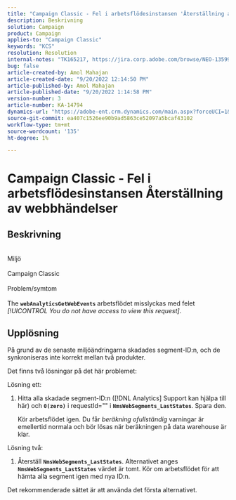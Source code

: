 ```yaml
---
title: "Campaign Classic - Fel i arbetsflödesinstansen 'Återställning av webbhändelser'"
description: Beskrivning
solution: Campaign
product: Campaign
applies-to: "Campaign Classic"
keywords: "KCS"
resolution: Resolution
internal-notes: "TK165217, https://jira.corp.adobe.com/browse/NEO-13599"
bug: false
article-created-by: Amol Mahajan
article-created-date: "9/20/2022 12:14:50 PM"
article-published-by: Amol Mahajan
article-published-date: "9/20/2022 1:14:58 PM"
version-number: 3
article-number: KA-14794
dynamics-url: "https://adobe-ent.crm.dynamics.com/main.aspx?forceUCI=1&pagetype=entityrecord&etn=knowledgearticle&id=0af58dd1-dd38-ed11-9db0-000d3a5c1bcc"
source-git-commit: ea407c1526ee90b9ad5863ce52097a5bcaf43102
workflow-type: tm+mt
source-wordcount: '135'
ht-degree: 1%

---
```


# Campaign Classic - Fel i arbetsflödesinstansen Återställning av webbhändelser

## Beskrivning

<br>Miljö <br><br>
Campaign Classic
<br><br>Problem/symtom<br><br>
The <b>`webAnalyticsGetWebEvents` </b>arbetsflödet misslyckas med felet *[!UICONTROL You do not have access to view this request]*.


## Upplösning


På grund av de senaste miljöändringarna skadades segment-ID:n, och de synkroniseras inte korrekt mellan två produkter.

Det finns två lösningar på det här problemet:

Lösning ett:

1. Hitta alla skadade segment-ID:n ([!DNL Analytics] Support kan hjälpa till här) och <b>`0(zero)`</b> i requestId=&quot;&quot; i <b>`NmsWebSegments_LastStates`</b>. Spara den.

   Kör arbetsflödet igen. Du får *beräkning ofullständig* varningar är emellertid normala och bör lösas när beräkningen på data warehouse är klar.


Lösning två:

1. Återställ <b>`NmsWebSegments_LastStates`</b>. Alternativet anges <b>`NmsWebSegments_LastStates`</b> värdet är tomt. Kör om arbetsflödet för att hämta alla segment igen med nya ID:n.




Det rekommenderade sättet är att använda det första alternativet.

